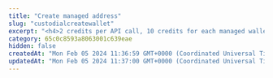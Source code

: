 ```yaml
---
title: "Create managed address"
slug: "custodialcreatewallet"
excerpt: "<h4>2 credits per API call, 10 credits for each managed wallet every day.</h4><br/>\n<p>Create new managed address for a specific chain. If the address is mainnet or testnet one depends on the API Key - testnet API Key manages testnet addresses, mainnet API Key manages mainnet addresses.\nResult of the operation is address and walletId, which is used for identifying the wallet later on and/or exporting the private key if needed.<br/>\nFree users can manage only 10 addresses per API Key.\n</p>"
category: 65c0c8593a8063001c639eae
hidden: false
createdAt: "Mon Feb 05 2024 11:36:59 GMT+0000 (Coordinated Universal Time)"
updatedAt: "Mon Feb 05 2024 11:37:00 GMT+0000 (Coordinated Universal Time)"
---
```

